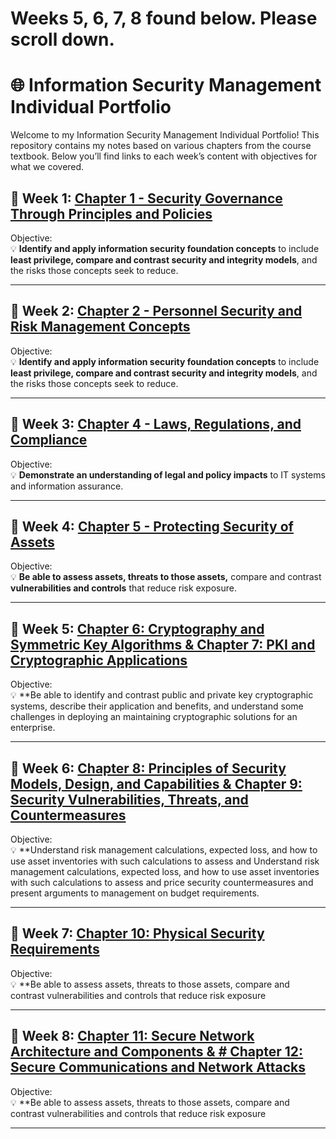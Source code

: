 # Weeks 5, 6, 7, 8 found below. Please scroll down.

# 🌐 Information Security Management Individual Portfolio

Welcome to my Information Security Management Individual Portfolio! This repository contains my notes based on various chapters from the course textbook. Below you’ll find links to each week’s content with objectives for what we covered.

## 📅 Week 1: [Chapter 1 - Security Governance Through Principles and Policies](./Chapter%201%20Security%20Governance%20Through%20Principles%20and%20Policies.md)
Objective:  
💡 **Identify and apply information security foundation concepts** to include **least privilege, compare and contrast security and integrity models**, and the risks those concepts seek to reduce.

---

## 📅 Week 2: [Chapter 2 - Personnel Security and Risk Management Concepts](./Chapter%202%20Personnel%20Security%20and%20Risk%20%20Management%20Concepts.md)
Objective:  
💡 **Identify and apply information security foundation concepts** to include **least privilege, compare and contrast security and integrity models**, and the risks those concepts seek to reduce.

---

## 📅 Week 3: [Chapter 4 - Laws, Regulations, and Compliance](./Chapter%204%20%20Laws%2C%20Regulations%2C%20and%20Compliance.md)
Objective:  
💡 **Demonstrate an understanding of legal and policy impacts** to IT systems and information assurance.

---

## 📅 Week 4: [Chapter 5 - Protecting Security of Assets](./Chapter%205%20%20Protecting%20Security%20of%20Assets.md)
Objective:  
💡 **Be able to assess assets, threats to those assets,** compare and contrast **vulnerabilities and controls** that reduce risk exposure.

---

## 📅 Week 5: [Chapter 6: Cryptography and Symmetric Key Algorithms & Chapter 7: PKI and Cryptographic Applications](./Chapter%204%20%20Laws%2C%20Regulations%2C%20and%20Compliance.md)
Objective:  
💡 **Be able to identify and contrast public and private key cryptographic systems, describe their application and benefits, and understand some challenges in deploying an maintaining cryptographic solutions for an enterprise.

---

## 📅 Week 6: [Chapter 8: Principles of Security Models, Design, and Capabilities & Chapter 9: Security Vulnerabilities, Threats, and Countermeasures](./Chapter%205%20%20Protecting%20Security%20of%20Assets.md)
Objective:  
💡 **Understand risk management calculations, expected loss, and how to use asset inventories with such calculations to assess and Understand risk management calculations, expected loss, and how to use asset inventories with such calculations to assess and price security countermeasures and present arguments to management on budget requirements. 

---

## 📅 Week 7: [Chapter 10: Physical Security Requirements](./Chapter%204%20%20Laws%2C%20Regulations%2C%20and%20Compliance.md)
Objective:  
💡 **Be able to assess assets, threats to those assets, compare and contrast vulnerabilities and controls that reduce risk exposure

---

## 📅 Week 8: [Chapter 11: Secure Network Architecture and Components & # Chapter 12: Secure Communications and Network Attacks](./Chapter%205%20%20Protecting%20Security%20of%20Assets.md)
Objective:  
💡 **Be able to assess assets, threats to those assets, compare and contrast vulnerabilities and controls that reduce risk exposure

---

